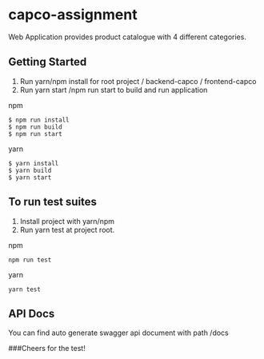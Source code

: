 # capco-assignment
Web Application provides product catalogue with 4 different categories.

## Getting Started
1. Run yarn/npm install for root project / backend-capco / frontend-capco
2. Run yarn start /npm run start to build and run application


npm
```
$ npm run install
$ npm run build
$ npm run start
```

yarn
```
$ yarn install
$ yarn build
$ yarn start
```



## To run test suites
1. Install project with yarn/npm
2. Run yarn test at project root.

npm
```
npm run test
```

yarn
```
yarn test
```


## API Docs
You can find auto generate swagger api document with path /docs


###Cheers for the test!
